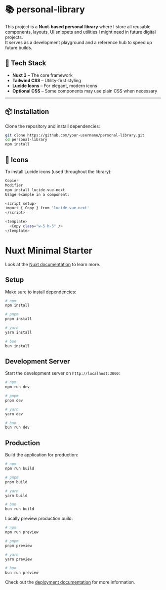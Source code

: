 

# 📚 personal-library

This project is a **Nuxt-based personal library** where I store all reusable components, layouts, UI snippets and utilities I might need in future digital projects.  
It serves as a development playground and a reference hub to speed up future builds.

## 🧱 Tech Stack

- **Nuxt 3** – The core framework
- **Tailwind CSS** – Utility-first styling
- **Lucide Icons** – For elegant, modern icons
- **Optional CSS** – Some components may use plain CSS when necessary

---

## 📦 Installation

Clone the repository and install dependencies:

```bash
git clone https://github.com/your-username/personal-library.git
cd personal-library
npm install
```

## 🧩 Icons

To install Lucide icons (used throughout the library):

```bash
Copier
Modifier
npm install lucide-vue-next
Usage example in a component:
```
```bash
<script setup>
import { Copy } from 'lucide-vue-next'
</script>

<template>
  <Copy class="w-5 h-5" />
</template>
```

# Nuxt Minimal Starter

Look at the [Nuxt documentation](https://nuxt.com/docs/getting-started/introduction) to learn more.

## Setup

Make sure to install dependencies:

```bash
# npm
npm install

# pnpm
pnpm install

# yarn
yarn install

# bun
bun install
```

## Development Server

Start the development server on `http://localhost:3000`:

```bash
# npm
npm run dev

# pnpm
pnpm dev

# yarn
yarn dev

# bun
bun run dev
```

## Production

Build the application for production:

```bash
# npm
npm run build

# pnpm
pnpm build

# yarn
yarn build

# bun
bun run build
```

Locally preview production build:

```bash
# npm
npm run preview

# pnpm
pnpm preview

# yarn
yarn preview

# bun
bun run preview
```

Check out the [deployment documentation](https://nuxt.com/docs/getting-started/deployment) for more information.
